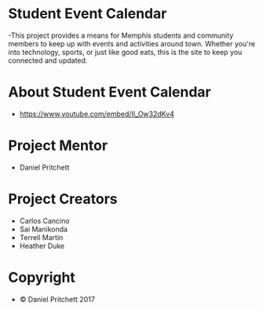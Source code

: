# Student Event Calendar

-This project provides a means for Memphis students and community members to keep up with events and activities around town. Whether you're into technology, sports, or just like good eats, this is the site to keep you connected and updated.

# About Student Event Calendar

- https://www.youtube.com/embed/II_Ow32dKv4

# Project Mentor
- Daniel Pritchett

# Project Creators
- Carlos Cancino
- Sai Manikonda
- Terrell Martin
- Heather Duke

# Copyright
- © Daniel Pritchett 2017
